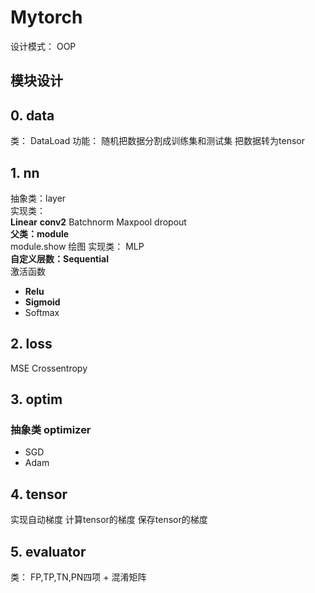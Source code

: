 # Mytorch
设计模式： OOP
## 模块设计
## 0. data
类： DataLoad 
功能： 随机把数据分割成训练集和测试集
把数据转为tensor
## 1. nn
抽象类：layer    
实现类：  
**Linear**
**conv2**
Batchnorm
Maxpool
dropout  
**父类：module**    
module.show 绘图
实现类： MLP  
**自定义层数：Sequential**  
激活函数  

- **Relu**
- **Sigmoid**
- Softmax
## 2. loss 
MSE
Crossentropy
## 3. optim
### 抽象类 optimizer

- SGD
- Adam
## 4. tensor
实现自动梯度
计算tensor的梯度
保存tensor的梯度
## 5. evaluator
类： FP,TP,TN,PN四项 + 混淆矩阵
 

